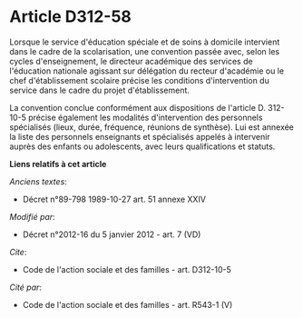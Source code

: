 # Article D312-58

Lorsque le service d'éducation spéciale et de soins à domicile intervient dans le cadre de la scolarisation, une convention
passée avec, selon les cycles d'enseignement,     le directeur académique des services de l'éducation nationale agissant sur
délégation du recteur d'académie ou le chef d'établissement scolaire précise les conditions d'intervention du service dans le
cadre du projet d'établissement.

La convention conclue conformément aux dispositions de l'article D. 312-10-5 précise également les modalités d'intervention
des personnels spécialisés (lieux, durée, fréquence, réunions de synthèse). Lui est annexée la liste des personnels
enseignants et spécialisés appelés à intervenir auprès des enfants ou adolescents, avec leurs qualifications et statuts.

**Liens relatifs à cet article**

_Anciens textes_:

  - Décret n°89-798 1989-10-27 art. 51 annexe XXIV

_Modifié par_:

  - Décret n°2012-16 du 5 janvier 2012 - art. 7 (VD)

_Cite_:

  - Code de l'action sociale et des familles - art. D312-10-5

_Cité par_:

  - Code de l'action sociale et des familles - art. R543-1 (V)
